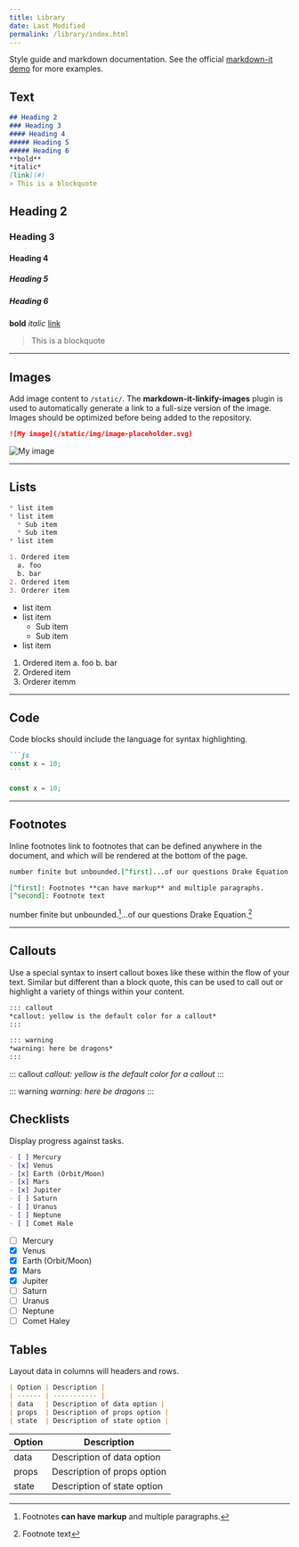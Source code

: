 ```yaml
---
title: Library
date: Last Modified
permalink: /library/index.html
---
```


Style guide and markdown documentation. See the official [markdown-it demo](https://markdown-it.github.io/) for more examples. 

## Text

```markdown
## Heading 2
### Heading 3
#### Heading 4
##### Heading 5
##### Heading 6
**bold**
*italic* 
[link](#)
> This is a blockquote
```

## Heading 2
### Heading 3
#### Heading 4
##### Heading 5
##### Heading 6
**bold**
*italic*
[link](#)
> This is a blockquote

---

## Images 

Add image content to `/static/`. The **markdown-it-linkify-images** plugin is used to automatically generate a link to a full-size version of the image. Images should be optimized before being added to the repository.

```markdown
![My image](/static/img/image-placeholder.svg)
```

![My image](/static/img/teamwork.svg)

---

## Lists

```markdown
* list item
* list item
  * Sub item
  * Sub item
* list item

1. Ordered item
  a. foo
  b. bar
2. Ordered item
3. Orderer item
```

* list item
* list item
  * Sub item
  * Sub item
* list item

1. Ordered item
  a. foo
  b. bar
2. Ordered item
3. Orderer itemm

---

## Code

Code blocks should include the language for syntax highlighting.

````markdown
```js
const x = 10;
```
````

```js
const x = 10;
```

---

## Footnotes

Inline footnotes link to footnotes that can be defined anywhere in the document, and which will be rendered at the bottom of the page.

```markdown
number finite but unbounded.[^first]...of our questions Drake Equation.[^second]

[^first]: Footnotes **can have markup** and multiple paragraphs.
[^second]: Footnote text
```

number finite but unbounded.[^first]...of our questions Drake Equation.[^second]

[^first]: Footnotes **can have markup** and multiple paragraphs.
[^second]: Footnote text

---

## Callouts

Use a special syntax to insert callout boxes like these within the flow of your text. Similar but different than a block quote, this can be used to call out or highlight a variety of things within your content.

```markdown
::: callout 
*callout: yellow is the default color for a callout*
:::

::: warning 
*warning: here be dragons*
:::
```

::: callout 
*callout: yellow is the default color for a callout*
:::

::: warning 
*warning: here be dragons*
:::

## Checklists

Display progress against tasks.

```markdown
- [ ] Mercury
- [x] Venus
- [x] Earth (Orbit/Moon)
- [x] Mars
- [x] Jupiter
- [ ] Saturn
- [ ] Uranus
- [ ] Neptune
- [ ] Comet Hale
```

- [ ] Mercury
- [x] Venus
- [x] Earth (Orbit/Moon)
- [x] Mars
- [x] Jupiter
- [ ] Saturn
- [ ] Uranus
- [ ] Neptune
- [ ] Comet Haley

## Tables

Layout data in columns will headers and rows.

```markdown
| Option | Description |
| ------ | ----------- |
| data   | Description of data option |
| props  | Description of props option |
| state  | Description of state option |
```

| Option | Description |
| ------ | ----------- |
| data   | Description of data option |
| props  | Description of props option |
| state  | Description of state option |
